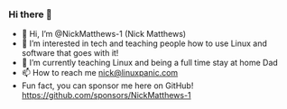 ### Hi there 👋
- 👋 Hi, I’m @NickMatthews-1 (Nick Matthews)
- 👀 I’m interested in tech and teaching people how to use Linux and software that goes with it!
- 🌱 I’m currently teaching Linux and being a full time stay at home Dad
- 📫 How to reach me nick@linuxpanic.com
- Fun fact, you can sponsor me here on GitHub! https://github.com/sponsors/NickMatthews-1
<!--
**Nmatt1/Nmatt1** is a ✨ _special_ ✨ repository because its `README.md` (this file) appears on your GitHub profile.

Here are some ideas to get you started:

- 🔭 I’m currently working on teaching people how to use Linux and how to use software for Linux
- 🌱 I’m currently learning 
- 👯 I’m looking to collaborate on ...
- 🤔 I’m looking for help with ...
- 💬 Ask me about ...
- 📫 How to reach me: nick@linuxpanic.com
- 😄 Pronouns: ...
- ⚡ Fun fact: ...
-->
